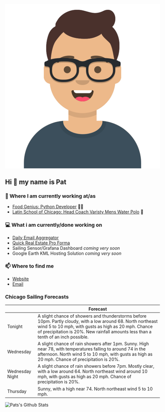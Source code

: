 [![Social banner for p-j-falconer](https://raw.githubusercontent.com/P-J-FALCONER/P-J-FALCONER/master/assets/avataaars.svg)](https://patfalconer.com/)
## Hi :wave: my name is Pat

### 💼 Where I am currently working at/as
- [Food Genius: Python Developer](https://getfoodgenius.com/) 🍔🐍
- [Latin School of Chicago: Head Coach Varisty Mens Water Polo](https://www.latinschool.org/) 🤽


### 💻 What i am currently/done working on
 - [Daily Email Aggregator](https://github.com/P-J-FALCONER/dott_daily_mail)
 - [Quick Real Estate Pro Forma](https://github.com/P-J-FALCONER/henry)
 - Sailing Sensor/Grafana Dashboard *coming very soon*
 - Google Earth KML Hosting Solution *coming very soon*

### 📫 Where to find me
 - [Website](https://patfalconer.com/)
 - [Email](mailto:patrick.j.falconer@gmail.com)


### Chicago Sailing Forecasts
|   | Forecast  |
|---|---|
| Tonight | A slight chance of showers and thunderstorms before 10pm. Partly cloudy, with a low around 68. North northeast wind 5 to 10 mph, with gusts as high as 20 mph. Chance of precipitation is 20%. New rainfall amounts less than a tenth of an inch possible. |
| Wednesday | A slight chance of rain showers after 1pm. Sunny. High near 78, with temperatures falling to around 74 in the afternoon. North wind 5 to 10 mph, with gusts as high as 20 mph. Chance of precipitation is 20%. |
| Wednesday Night | A slight chance of rain showers before 7pm. Mostly clear, with a low around 64. North northeast wind around 10 mph, with gusts as high as 20 mph. Chance of precipitation is 20%. |
| Thursday | Sunny, with a high near 74. North northeast wind 5 to 10 mph. |

![Pats's Github Stats](https://github-readme-stats.vercel.app/api?username=p-j-falconer&show_icons=true&theme=radical)
